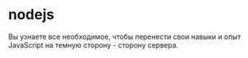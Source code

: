 # nodejs
Вы узнаете все необходимое, чтобы перенести свои навыки и опыт JavaScript на темную сторону - сторону сервера.
